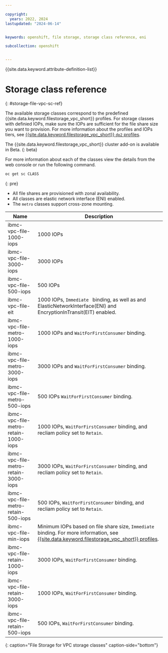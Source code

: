 ```yaml
---

copyright: 
  years: 2022, 2024
lastupdated: "2024-06-14"


keywords: openshift, file storage, storage class reference, eni

subcollection: openshift


---
```


{{site.data.keyword.attribute-definition-list}}


# Storage class reference
{: #storage-file-vpc-sc-ref}

The available storage classes correspond to the predefined {{site.data.keyword.filestorage_vpc_short}} profiles. For storage classes with definied IOPs, make sure the IOPs are sufficient for the file share size you want to provision. For more information about the profiles and IOPs tiers, see [{{site.data.keyword.filestorage_vpc_short}} `dp2` profiles](/docs/vpc?topic=vpc-file-storage-profiles&interface=ui#dp2-profile).

The {{site.data.keyword.filestorage_vpc_short}} cluster add-on is available in Beta. 
{: beta} 

For more information about each of the classes view the details from the web console or run the following command.

```sh
oc get sc CLASS
```
{: pre}

- All file shares are provisioned with zonal availability.
- All classes are elastic network interface (ENI) enabled.
- The `metro` classes support cross-zone mounting.



| Name | Description |
| --- | --- |
| ibmc-vpc-file-1000-iops | 1000 IOPs |
| ibmc-vpc-file-3000-iops | 3000 IOPs|
| ibmc-vpc-file-500-iops | 500 IOPs |
| ibmc-vpc-file-eit | 1000 IOPs, `Immediate ` binding, as well as and ElasticNetworkInterface(ENI) and EncryptionInTransit(EIT) enabled. |
| ibmc-vpc-file-metro-1000-iops | 1000 IOPs and `WaitForFirstConsumer` binding. |
| ibmc-vpc-file-metro-3000-iops | 3000 IOPs and `WaitForFirstConsumer` binding. |
| ibmc-vpc-file-metro-500-iops | 500 IOPs `WaitForFirstConsumer` binding. |
| ibmc-vpc-file-metro-retain-1000-iops | 1000 IOPs, `WaitForFirstConsumer` binding, and recliam policy set to `Retain`. |
| ibmc-vpc-file-metro-retain-3000-iops | 3000 IOPs, `WaitForFirstConsumer` binding, and recliam policy set to `Retain`. |
| ibmc-vpc-file-metro-retain-500-iops | 500 IOPs, `WaitForFirstConsumer` binding, and recliam policy set to `Retain`. |
| ibmc-vpc-file-min-iops | Minimum IOPs based on file share size, `Immediate` binding. For more information, see [{{site.data.keyword.filestorage_vpc_short}} profiles](/docs/vpc?topic=vpc-file-storage-profiles&interface=ui#dp2-profile). |
| ibmc-vpc-file-retain-1000-iops | 3000 IOPs, `WaitForFirstConsumer` binding. |
| ibmc-vpc-file-retain-3000-iops | 1000 IOPs, `WaitForFirstConsumer` binding. |
| ibmc-vpc-file-retain-500-iops | 500 IOPs, `WaitForFirstConsumer` binding. |
{: caption="File Storage for VPC storage classes" caption-side="bottom"}



